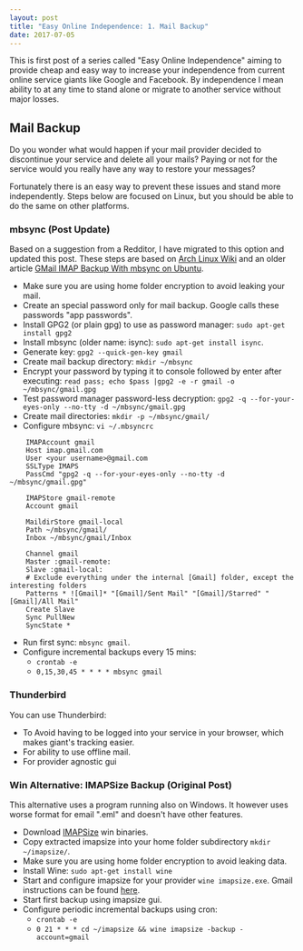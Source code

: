 ```yaml
---
layout: post
title: "Easy Online Independence: 1. Mail Backup"
date: 2017-07-05
---
```


This is first post of a series called "Easy Online Independence" aiming to provide cheap and easy way to increase your independence from current online service giants like Google and Facebook. By independence I mean ability to at any time to stand alone or migrate to another service without major losses.
 
## Mail Backup

Do you wonder what would happen if your mail provider decided to discontinue your service and delete all your mails? Paying or not for the service would you really have any way to restore your messages?

Fortunately there is an easy way to prevent these issues and stand more independently. Steps below are focused on Linux, but you should be able to do the same on other platforms.

### mbsync (Post Update)

Based on a suggestion from a Redditor, I have migrated to this option and updated this post. 
These steps are based on [Arch Linux Wiki](https://wiki.archlinux.org/index.php/Isync) and an older article [GMail IMAP Backup With mbsync on Ubuntu](https://chrisstreeter.com/archive/2009/04/gmail-imap-backup-with-mbsync-on-ubuntu.html).
- Make sure you are using home folder encryption to avoid leaking your mail.
- Create an special password only for mail backup. Google calls these passwords "app passwords".
- Install GPG2 (or plain gpg) to use as password manager: ```sudo apt-get install gpg2```
- Install mbsync (older name: isync): ```sudo apt-get install isync```.
- Generate key: ```gpg2 --quick-gen-key gmail```
- Create mail backup directory: ```mkdir ~/mbsync```
- Encrypt your password by typing it to console followed by enter after executing: ```read pass; echo $pass |gpg2 -e -r gmail -o ~/mbsync/gmail.gpg```
- Test password manager password-less decryption: ```gpg2 -q --for-your-eyes-only --no-tty -d ~/mbsync/gmail.gpg```
- Create mail directories: ```mkdir -p ~/mbsync/gmail/```
- Configure mbsync: ```vi ~/.mbsyncrc```

```
    IMAPAccount gmail
    Host imap.gmail.com
    User <your username>@gmail.com
    SSLType IMAPS
    PassCmd "gpg2 -q --for-your-eyes-only --no-tty -d ~/mbsync/gmail.gpg"

    IMAPStore gmail-remote
    Account gmail

    MaildirStore gmail-local
    Path ~/mbsync/gmail/
    Inbox ~/mbsync/gmail/Inbox

    Channel gmail
    Master :gmail-remote:
    Slave :gmail-local:
    # Exclude everything under the internal [Gmail] folder, except the interesting folders
    Patterns * ![Gmail]* "[Gmail]/Sent Mail" "[Gmail]/Starred" "[Gmail]/All Mail"
    Create Slave
    Sync PullNew
    SyncState *
```

- Run first sync: ```mbsync gmail```.
- Configure incremental backups every 15 mins:
  -  ```crontab -e```
  -  ```0,15,30,45 * * * * mbsync gmail```

### Thunderbird
You can use Thunderbird: 
- To Avoid having to be logged into your service in your browser, which makes giant's tracking easier.  
- For ability to use offline mail. 
- For provider agnostic gui


### Win Alternative: IMAPSize Backup (Original Post)

This alternative uses a program running also on Windows. It however uses worse format for email ".eml" and doesn't have other features.

- Download [IMAPSize](http://www.broobles.com/imapsize/imap-backup.php) win binaries.
- Copy extracted imapsize into your home folder subdirectory ```mkdir ~/imapsize/```.
- Make sure you are using home folder encryption to avoid leaking data.
- Install Wine: ```sudo apt-get install wine ```
- Start and configure imapsize for your provider ```wine imapsize.exe```. Gmail instructions can be found [here](https://support.google.com/mail/answer/7126229?hl=en).
- Start first backup using imapsize gui.
- Configure periodic incremental backups using cron:
  -  ```crontab -e```
  -  ```0 21 * * * cd ~/imapsize && wine imapsize -backup -account=gmail```

